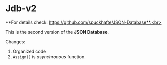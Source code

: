# Jdb-v2
**For details check: https://github.com/spuckhafte/JSON-Database**.<br>

This is the second version of the **JSON Database**.<br>

Changes:
1. Organized code
2. `Assign()` is *asynchronous* function.
